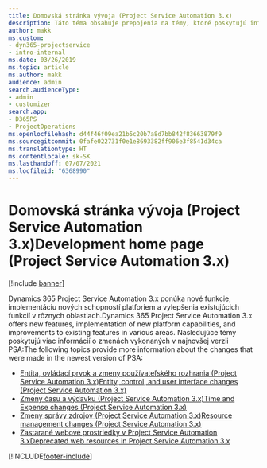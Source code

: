 ```yaml
---
title: Domovská stránka vývoja (Project Service Automation 3.x)
description: Táto téma obsahuje prepojenia na témy, ktoré poskytujú informácie o vývoji Dynamics 365 Project Service Automation (PSA) verzie 3.x.
author: makk
ms.custom:
- dyn365-projectservice
- intro-internal
ms.date: 03/26/2019
ms.topic: article
ms.author: makk
audience: admin
search.audienceType:
- admin
- customizer
search.app:
- D365PS
- ProjectOperations
ms.openlocfilehash: d44f46f09ea21b5c20b7a8d7bb842f83663879f9
ms.sourcegitcommit: 0fafe022731f0e1e8693382ff906e3f8541d34ca
ms.translationtype: HT
ms.contentlocale: sk-SK
ms.lasthandoff: 07/07/2021
ms.locfileid: "6368990"
---
```

# <a name="development-home-page-project-service-automation-3x"></a><span data-ttu-id="6e8d5-103">Domovská stránka vývoja (Project Service Automation 3.x)</span><span class="sxs-lookup"><span data-stu-id="6e8d5-103">Development home page (Project Service Automation 3.x)</span></span>

[!include [banner](../../includes/psa-now-project-operations.md)]

<span data-ttu-id="6e8d5-104">Dynamics 365 Project Service Automation 3.x ponúka nové funkcie, implementáciu nových schopností platforiem a vylepšenia existujúcich funkcií v rôznych oblastiach.</span><span class="sxs-lookup"><span data-stu-id="6e8d5-104">Dynamics 365 Project Service Automation 3.x offers new features, implementation of new platform capabilities, and improvements to existing features in various areas.</span></span> <span data-ttu-id="6e8d5-105">Nasledujúce témy poskytujú viac informácií o zmenách vykonaných v najnovšej verzii PSA:</span><span class="sxs-lookup"><span data-stu-id="6e8d5-105">The following topics provide more information about the changes that were made in the newest version of PSA:</span></span>

- [<span data-ttu-id="6e8d5-106">Entita, ovládací prvok a zmeny používateľského rozhrania (Project Service Automation 3.x)</span><span class="sxs-lookup"><span data-stu-id="6e8d5-106">Entity, control, and user interface changes (Project Service Automation 3.x)</span></span>](../developer-guides/entity-changes-v3.x.md)
- [<span data-ttu-id="6e8d5-107">Zmeny času a výdavku (Project Service Automation 3.x)</span><span class="sxs-lookup"><span data-stu-id="6e8d5-107">Time and Expense changes (Project Service Automation 3.x)</span></span>](../developer-guides/time-expense-changes-v3.x.md)
- [<span data-ttu-id="6e8d5-108">Zmeny správy zdrojov (Project Service Automation 3.x)</span><span class="sxs-lookup"><span data-stu-id="6e8d5-108">Resource management changes (Project Service Automation 3.x)</span></span>](../developer-guides/resource-management-changes-v3.x.md)
- [<span data-ttu-id="6e8d5-109">Zastarané webové prostriedky v Project Service Automation 3.x</span><span class="sxs-lookup"><span data-stu-id="6e8d5-109">Deprecated web resources in Project Service Automation 3.x</span></span>](../developer-guides/web-resources-deprecated-v3.x.md)


[!INCLUDE[footer-include](../../includes/footer-banner.md)]